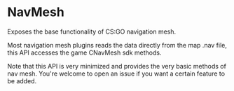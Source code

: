 # NavMesh
Exposes the base functionality of CS:GO navigation mesh.

Most navigation mesh plugins reads the data directly from the map .nav file, this API accesses the game CNavMesh sdk methods.

Note that this API is very minimized and provides the very basic methods of nav mesh. You're welcome to open an issue if you want a certain feature to be added.
